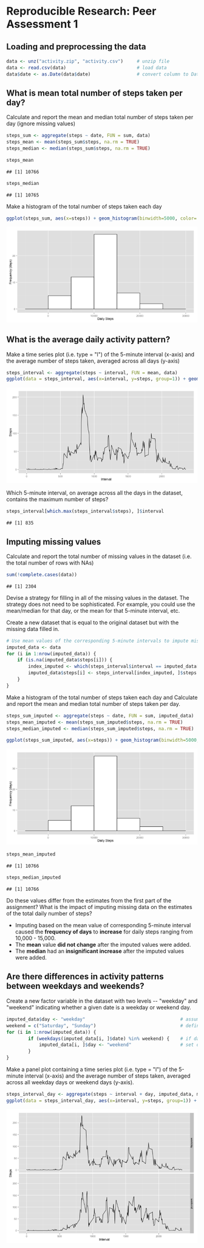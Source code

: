 

# Reproducible Research: Peer Assessment 1 


## Loading and preprocessing the data


```r
data <- unz("activity.zip", "activity.csv")     # unzip file
data <- read.csv(data)                          # load data
data$date <- as.Date(data$date)                 # convert column to Date type
```


## What is mean total number of steps taken per day?

Calculate and report the mean and median total number of steps taken per day (ignore missing values)


```r
steps_sum <- aggregate(steps ~ date, FUN = sum, data)
steps_mean <- mean(steps_sum$steps, na.rm = TRUE)
steps_median <- median(steps_sum$steps, na.rm = TRUE)
```


```r
steps_mean
```

```
## [1] 10766
```

```r
steps_median
```

```
## [1] 10765
```

Make a histogram of the total number of steps taken each day


```r
ggplot(steps_sum, aes(x=steps)) + geom_histogram(binwidth=5000, color='black',fill='white') + labs(x='Daily Steps', y='Frequency (days)')
```

![plot of chunk unnamed-chunk-5](figure/unnamed-chunk-5.png) 


## What is the average daily activity pattern?

Make a time series plot (i.e. type = "l") of the 5-minute interval (x-axis) and the average number of steps taken, averaged across all days (y-axis)


```r
steps_interval <- aggregate(steps ~ interval, FUN = mean, data)
ggplot(data = steps_interval, aes(x=interval, y=steps, group=1)) + geom_line() + labs(x='Interval', y='Steps')
```

![plot of chunk unnamed-chunk-6](figure/unnamed-chunk-6.png) 

Which 5-minute interval, on average across all the days in the dataset, contains the maximum number of steps?


```r
steps_interval[which.max(steps_interval$steps), ]$interval
```

```
## [1] 835
```


## Imputing missing values

Calculate and report the total number of missing values in the dataset (i.e. the total number of rows with NAs)


```r
sum(!complete.cases(data))
```

```
## [1] 2304
```

Devise a strategy for filling in all of the missing values in the dataset. The strategy does not need to be sophisticated. For example, you could use the mean/median for that day, or the mean for that 5-minute interval, etc.

Create a new dataset that is equal to the original dataset but with the missing data filled in.


```r
# Use mean values of the corresponding 5-minute intervals to impute missing values.
imputed_data <- data
for (i in 1:nrow(imputed_data)) {
    if (is.na(imputed_data$steps[i])) {
        index_imputed <- which(steps_interval$interval == imputed_data[i, ]$interval)
        imputed_data$steps[i] <- steps_interval[index_imputed, ]$steps
    }
}
```

Make a histogram of the total number of steps taken each day and Calculate and report the mean and median total number of steps taken per day.


```r
steps_sum_imputed <- aggregate(steps ~ date, FUN = sum, imputed_data)
steps_mean_imputed <- mean(steps_sum_imputed$steps, na.rm = TRUE)
steps_median_imputed <- median(steps_sum_imputed$steps, na.rm = TRUE)
```


```r
ggplot(steps_sum_imputed, aes(x=steps)) + geom_histogram(binwidth=5000, color='black',fill='white') + labs(x='Daily Steps', y='Frequency (days)')
```

![plot of chunk unnamed-chunk-11](figure/unnamed-chunk-11.png) 


```r
steps_mean_imputed
```

```
## [1] 10766
```

```r
steps_median_imputed
```

```
## [1] 10766
```

Do these values differ from the estimates from the first part of the assignment? What is the impact of imputing missing data on the estimates of the total daily number of steps?

- Imputing based on the mean value of corresponding 5-minute interval caused the **frequency of days** to **increase** for daily steps ranging from 10,000 - 15,000.
- The **mean** value **did not change** after the imputed values were added. 
- The **median** had an **insignificant increase** after the imputed values were added.

## Are there differences in activity patterns between weekdays and weekends?

Create a new factor variable in the dataset with two levels -- "weekday" and "weekend" indicating whether a given date is a weekday or weekend day.


```r
imputed_data$day <- "weekday"                                   # assume all days are weekdays
weekend = c("Saturday", "Sunday")                               # define vector of weekend days
for (i in 1:nrow(imputed_data)) {
        if (weekdays(imputed_data[i, ]$date) %in% weekend) {    # if day in `weekend days` vector,
            imputed_data[i, ]$day <- "weekend"                  # set day to "weekend"
        }
}
```

Make a panel plot containing a time series plot (i.e. type = "l") of the 5-minute interval (x-axis) and the average number of steps taken, averaged across all weekday days or weekend days (y-axis). 


```r
steps_interval_day <- aggregate(steps ~ interval + day, imputed_data, mean)
ggplot(data = steps_interval_day, aes(x=interval, y=steps, group=1)) + geom_line() + labs(x='Interval', y='Steps') + facet_grid(day ~ .)
```

![plot of chunk unnamed-chunk-14](figure/unnamed-chunk-14.png) 
